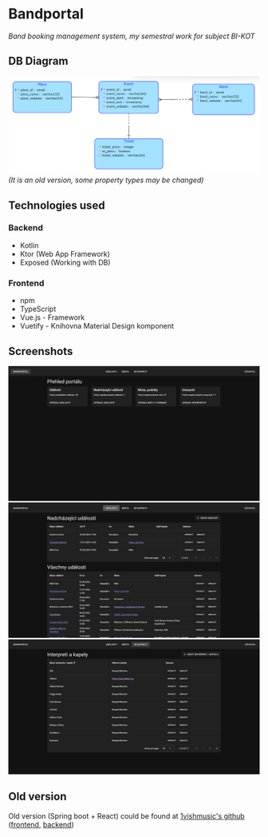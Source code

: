 # Bandportal
*Band booking management system, my semestral work for subject BI-KOT*

## DB Diagram
![diagram](backend/assets/diagram.png)
*(It is an old version, some property types may be changed)*

## Technologies used

### Backend
- Kotlin
- Ktor (Web App Framework)
- Exposed (Working with DB)

### Frontend
- npm
- TypeScript
- Vue.js - Framework
- Vuetify - Knihovna Material Design komponent

## Screenshots
![1](frontend/assets/3.png)
![1](frontend/assets/2.png)
![1](frontend/assets/1.png)

## Old version
Old version (Spring boot + React) could be found at [1vishmusic's github](https://github.com/1vishmusic/bandportal-bootstrap) ([frontend](https://github.com/1vishmusic/bandportal-dashboard), [backend](https://github.com/1vishmusic/bandportal-java))